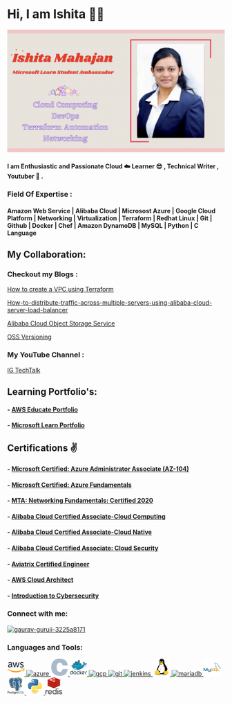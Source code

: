 
# Hi, I am Ishita 👩‍💼

<img src="https://raw.githubusercontent.com/ishita-mahajan/ishita-mahajan/main/portfolio1.gif" >

#### I am Enthusiastic  and Passionate Cloud ☁️ Learner 😎 , Technical Writer , Youtuber :star_struck:	.

### Field Of Expertise : 
#### Amazon Web Service | Alibaba Cloud | Microsost Azure | Google Cloud Platform | Networking | Virtualization | Terraform | Redhat Linux | Git | Github | Docker | Chef | Amazon DynamoDB | MySQL | Python | C Language  





## My Collaboration:

### Checkout my Blogs :
<a href="https://roopu.cloud/how-to-create-vpc-using-terraform/">How to create a VPC using Terraform </a> 

 <a href="https://roopu.cloud/how-to-distribute-traffic-across-multiple-servers-using-alibaba-cloud-server-load-balancer/ ">How-to-distribute-traffic-across-multiple-servers-using-alibaba-cloud-server-load-balancer </a> 
 
 <a href="https://roopu.cloud/alibaba-cloud-object-storage-service-oss/ "> Alibaba Cloud Object Storage Service </a> 
 
 <a href="https://roopu.cloud/alibaba-cloud-oss-versioning-feature/ "> OSS Versioning </a>
 
 ### My YouTube Channel : 
 
<a href="https://www.youtube.com/channel/UC6mPkrxisUxat3uIqlVBGQg ">IG TechTalk</a> 

##  Learning Portfolio's:
#### - <a href="https://drive.google.com/file/d/1x1dfBTz-heHT_7EEuKM13xqczrayR89q/view?usp=sharing">AWS Educate Portfolio </a>
#### - <a href="https://docs.microsoft.com/en-us/users/39022709/">Microsoft Learn Portfolio </a>

## Certifications :v:

#### - <a href="https://www.youracclaim.com/badges/1ff5a732-8f41-4729-9c7c-91fc443c24e4">Microsoft Certified: Azure Administrator Associate (AZ-104) </a>
#### - <a href="https://www.youracclaim.com/badges/e7f64d15-adea-409e-aaae-4d9ea42c3d35?source=linked_in_profile">Microsoft Certified: Azure Fundamentals </a>
#### - <a href="https://www.youracclaim.com/badges/89e33b9c-e3f5-4028-b8b7-c83aef29ef7c/linked_in_profile">MTA: Networking Fundamentals: Certified 2020</a>
#### - <a href="https://drive.google.com/file/d/1d9RKo8gAncljCt7fOdAhJoLX85I--P5U/view?usp=sharing">Alibaba Cloud Certified Associate-Cloud Computing </a>
#### - <a href="https://drive.google.com/file/d/1rEFqif49SQcZKDEYMG17PErMz_SLQZNf/view?usp=sharing">Alibaba Cloud Certified Associate-Cloud Native </a>
#### - <a href="https://drive.google.com/file/d/1v-wlzwtbcS8GdzIdWdA5h34rHe8oXvLB/view?usp=sharing">Alibaba Cloud Certified Associate: Cloud Security</a>
#### - <a href="https://drive.google.com/file/d/1oq4ip2CBnVLBdyJKTLyGVJJJuXDPtiKS/view?usp=sharing">Aviatrix Certified Engineer </a>
#### - <a href="https://success.simplilearn.com/316594e4-9d0a-49aa-ad07-32112a8ade4e">AWS Cloud Architect </a>
#### - <a href="https://www.youracclaim.com/badges/167a435c-cab8-4833-bad3-369a5e36cbbd?source=linked_in_profile"> Introduction to Cybersecurity</a>


<h3 align="left">Connect with me:</h3>
<p align="left">
<a href="https://linkedin.com/in/ishita-mahajan-9575001a4" target="blank"><img align="center" src="https://cdn.jsdelivr.net/npm/simple-icons@3.0.1/icons/linkedin.svg" alt="gaurav-guruji-3225a8171" height="30" width="40" /></a>
</p>

<h3 align="left">Languages and Tools:</h3>
<p align="left"> <a href="https://aws.amazon.com" target="_blank"> <img src="https://raw.githubusercontent.com/devicons/devicon/master/icons/amazonwebservices/amazonwebservices-original-wordmark.svg" alt="aws" width="40" height="40"/> </a> <a href="https://azure.microsoft.com/en-in/" target="_blank"> <img src="https://www.vectorlogo.zone/logos/microsoft_azure/microsoft_azure-icon.svg" alt="azure" width="40" height="40"/> </a> <a href="https://www.cprogramming.com/" target="_blank"> <img src="https://raw.githubusercontent.com/devicons/devicon/master/icons/c/c-original.svg" alt="c" width="40" height="40"/> </a> <a href="https://www.docker.com/" target="_blank"> <img src="https://raw.githubusercontent.com/devicons/devicon/master/icons/docker/docker-original-wordmark.svg" alt="docker" width="40" height="40"/> </a> <a href="https://cloud.google.com" target="_blank"> <img src="https://www.vectorlogo.zone/logos/google_cloud/google_cloud-icon.svg" alt="gcp" width="40" height="40"/> </a> <a href="https://git-scm.com/" target="_blank"> <img src="https://www.vectorlogo.zone/logos/git-scm/git-scm-icon.svg" alt="git" width="40" height="40"/> </a> <a href="https://www.jenkins.io" target="_blank"> <img src="https://www.vectorlogo.zone/logos/jenkins/jenkins-icon.svg" alt="jenkins" width="40" height="40"/> </a> <a href="https://www.linux.org/" target="_blank"> <img src="https://raw.githubusercontent.com/devicons/devicon/master/icons/linux/linux-original.svg" alt="linux" width="40" height="40"/> </a> <a href="https://mariadb.org/" target="_blank"> <img src="https://www.vectorlogo.zone/logos/mariadb/mariadb-icon.svg" alt="mariadb" width="40" height="40"/> </a> <a href="https://www.mysql.com/" target="_blank"> <img src="https://raw.githubusercontent.com/devicons/devicon/master/icons/mysql/mysql-original-wordmark.svg" alt="mysql" width="40" height="40"/> </a> <a href="https://www.postgresql.org" target="_blank"> <img src="https://raw.githubusercontent.com/devicons/devicon/master/icons/postgresql/postgresql-original-wordmark.svg" alt="postgresql" width="40" height="40"/> </a> <a href="https://www.python.org" target="_blank"> <img src="https://raw.githubusercontent.com/devicons/devicon/master/icons/python/python-original.svg" alt="python" width="40" height="40"/> </a> <a href="https://redis.io" target="_blank"> <img src="https://raw.githubusercontent.com/devicons/devicon/master/icons/redis/redis-original-wordmark.svg" alt="redis" width="40" height="40"/> </a> </p>











